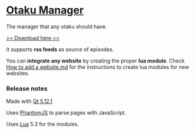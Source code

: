 # [Otaku Manager](https://github.com/GhostWriterTNCS/OtakuManager)

The manager that any otaku should have.

[>> Download here <<](https://github.com/GhostWriterTNCS/OtakuManager/releases)

It supports **rss feeds** as source of episodes.

You can **integrate any website** by creating the proper **lua module**. 
Check [How to add a website.md](https://github.com/GhostWriterTNCS/OtakuManager/blob/master/How%20to%20add%20a%20website.md) for the instructions to create lua modules for new websites.

### Release notes

Made with [Qt 5.12.1](https://www.qt.io/download-open-source/)

Uses [PhantomJS](https://phantomjs.org/) to parse pages with JavaScript.

Uses [Lua](https://www.lua.org/) 5.3 for the modules.
